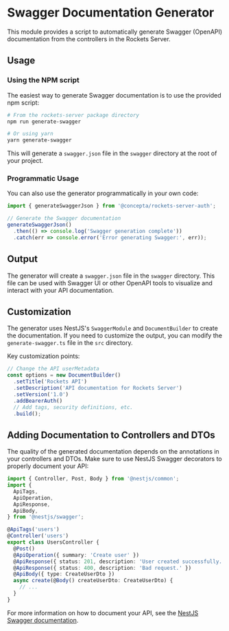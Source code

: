# Swagger Documentation Generator

This module provides a script to automatically generate Swagger (OpenAPI)
documentation from the controllers in the Rockets Server.

## Usage

### Using the NPM script

The easiest way to generate Swagger documentation is to use the provided npm
script:

```bash
# From the rockets-server package directory
npm run generate-swagger

# Or using yarn
yarn generate-swagger
```

This will generate a `swagger.json` file in the `swagger` directory at the root
of your project.

### Programmatic Usage

You can also use the generator programmatically in your own code:

```typescript
import { generateSwaggerJson } from '@concepta/rockets-server-auth';

// Generate the Swagger documentation
generateSwaggerJson()
  .then(() => console.log('Swagger generation complete'))
  .catch(err => console.error('Error generating Swagger:', err));
```

## Output

The generator will create a `swagger.json` file in the `swagger` directory.
This file can be used with Swagger UI or other OpenAPI tools to visualize and
interact with your API documentation.

## Customization

The generator uses NestJS's `SwaggerModule` and `DocumentBuilder` to create the
documentation. If you need to customize the output, you can modify the
`generate-swagger.ts` file in the `src` directory.

Key customization points:

```typescript
// Change the API userMetadata
const options = new DocumentBuilder()
  .setTitle('Rockets API')
  .setDescription('API documentation for Rockets Server')
  .setVersion('1.0')
  .addBearerAuth()
  // Add tags, security definitions, etc.
  .build();
```

## Adding Documentation to Controllers and DTOs

The quality of the generated documentation depends on the annotations in your
controllers and DTOs. Make sure to use NestJS Swagger decorators to properly
document your API:

```typescript
import { Controller, Post, Body } from '@nestjs/common';
import {
  ApiTags,
  ApiOperation,
  ApiResponse,
  ApiBody,
} from '@nestjs/swagger';

@ApiTags('users')
@Controller('users')
export class UsersController {
  @Post()
  @ApiOperation({ summary: 'Create user' })
  @ApiResponse({ status: 201, description: 'User created successfully.' })
  @ApiResponse({ status: 400, description: 'Bad request.' })
  @ApiBody({ type: CreateUserDto })
  async create(@Body() createUserDto: CreateUserDto) {
    // ...
  }
}
```

For more information on how to document your API, see the
[NestJS Swagger documentation](https://docs.nestjs.com/openapi/introduction).
